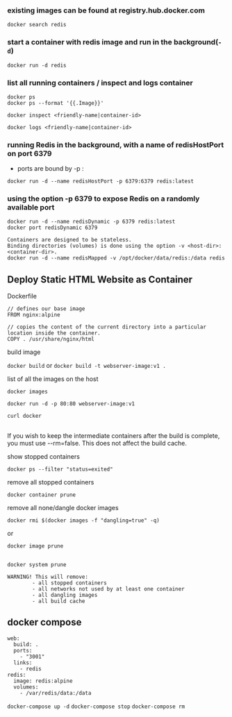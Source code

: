 ### existing images can be found at registry.hub.docker.com

`docker search redis`

### start a container with redis image and run in the background(`-d`)

`docker run -d redis`

### list all running containers / inspect and logs container

```
docker ps
docker ps --format '{{.Image}}'
```

`docker inspect <friendly-name|container-id>`

`docker logs <friendly-name|container-id>`

### running Redis in the background, with a name of redisHostPort on port 6379

* ports are bound by -p <host-port>:<container-port>

```
docker run -d --name redisHostPort -p 6379:6379 redis:latest
```

### using the option -p 6379 to expose Redis on a randomly available port

```
docker run -d --name redisDynamic -p 6379 redis:latest
docker port redisDynamic 6379
```

```
Containers are designed to be stateless.
Binding directories (volumes) is done using the option -v <host-dir>:<container-dir>.
docker run -d --name redisMapped -v /opt/docker/data/redis:/data redis
```

## Deploy Static HTML Website as Container

Dockerfile

```
// defines our base image
FROM nginx:alpine

// copies the content of the current directory into a particular location inside the container.
COPY . /usr/share/nginx/html  
```

build image

`docker build` or `docker build -t webserver-image:v1 .`

list of all the images on the host

`docker images`

`docker run -d -p 80:80 webserver-image:v1`

`curl docker`

##

If you wish to keep the intermediate containers after the build is complete, you must use --rm=false. This does not affect the build cache.

show stopped containers

```
docker ps --filter "status=exited"
```

remove all stopped containers

```
docker container prune
```

remove all none/dangle docker images

```
docker rmi $(docker images -f "dangling=true" -q)
```

or

```
docker image prune
```

##

```
docker system prune
```

```
WARNING! This will remove:
        - all stopped containers
        - all networks not used by at least one container
        - all dangling images
        - all build cache
```

## docker compose

```
web:
  build: .
  ports:
    - "3001"
  links:
    - redis
redis:
  image: redis:alpine
  volumes:
    - /var/redis/data:/data
```

`docker-compose up -d`
`docker-compose stop`
`docker-compose rm`
